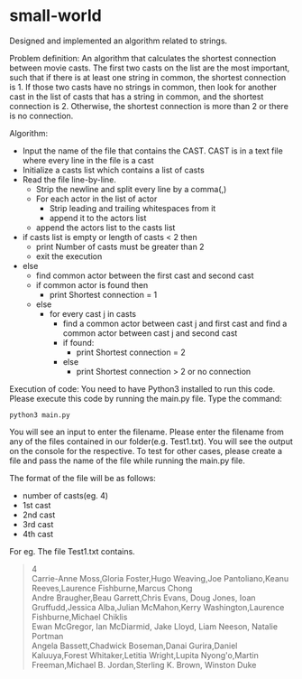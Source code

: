 # small-world
Designed and implemented an algorithm related to strings.


Problem definition: 
An algorithm that calculates the shortest connection between movie casts. 
The first two casts on the list are the most important, such that if there is at least one string in common, the shortest connection is 1. 
If those two casts have no strings in common, then look for another cast in the list of casts that has a string in common, and the shortest connection is 2. 
Otherwise, the shortest connection is more than 2 or there is no connection.

Algorithm:
- Input the name of the file that contains the CAST. CAST is in a text file where every line in the file is a cast
- Initialize a casts list which contains a list of casts
- Read the file line-by-line.
  - Strip the newline and split every line by a comma(,)
  - For each actor in the list of actor
    - Strip leading and trailing whitespaces from it
    - append it to the actors list
  - append the actors list to the casts list
- if casts list is empty or length of casts < 2 then
  - print Number of casts must be greater than 2
  - exit the execution
- else
  - find common actor between the first cast and second cast
  - if common actor is found then
    - print Shortest connection = 1
  - else
    - for every cast j in casts
      - find a common actor between cast j and first cast and find a common actor between cast j and second cast
      - if found:
        - print Shortest connection = 2
      - else
        - print Shortest connection > 2 or no connection

Execution of code:
You need to have Python3 installed to run this code. Please execute this code by running the main.py file.
Type the command:
```
python3 main.py
```

You will see an input to enter the filename. 
Please enter the filename from any of the files contained in our folder(e.g. Test1.txt). You will see the output on the console for the respective. 
To test for other cases, please create a file and pass the name of the file while running the main.py file.

The format of the file will be as follows:
- number of casts(eg. 4)
- 1st cast
- 2nd cast
- 3rd cast
- 4th cast

For eg. The file Test1.txt contains.

> 4<br>Carrie-Anne Moss,Gloria Foster,Hugo Weaving,Joe Pantoliano,Keanu Reeves,Laurence Fishburne,Marcus Chong 
> <br>Andre Braugher,Beau Garrett,Chris Evans, Doug Jones, Ioan Gruffudd,Jessica Alba,Julian McMahon,Kerry Washington,Laurence Fishburne,Michael Chiklis 
> <br>Ewan McGregor, Ian McDiarmid, Jake Lloyd, Liam Neeson, Natalie Portman<br>Angela Bassett,Chadwick Boseman,Danai Gurira,Daniel Kaluuya,Forest Whitaker,Letitia Wright,Lupita Nyong'o,Martin Freeman,Michael B. Jordan,Sterling K. Brown, Winston Duke
